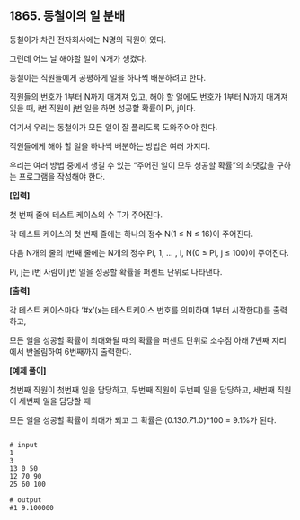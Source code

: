 ## 1865. 동철이의 일 분배

동철이가 차린 전자회사에는 N명의 직원이 있다.

그런데 어느 날 해야할 일이 N개가 생겼다.

동철이는 직원들에게 공평하게 일을 하나씩 배분하려고 한다.

직원들의 번호가 1부터 N까지 매겨져 있고, 해야 할 일에도 번호가 1부터 N까지 매겨져 있을 때, i번 직원이 j번 일을 하면 성공할 확률이 Pi, j이다.

여기서 우리는 동철이가 모든 일이 잘 풀리도록 도와주어야 한다.

직원들에게 해야 할 일을 하나씩 배분하는 방법은 여러 가지다.

우리는 여러 방법 중에서 생길 수 있는 “주어진 일이 모두 성공할 확률”의 최댓값을 구하는 프로그램을 작성해야 한다.


**[입력]**

첫 번째 줄에 테스트 케이스의 수 T가 주어진다.

각 테스트 케이스의 첫 번째 줄에는 하나의 정수 N(1 ≤ N ≤ 16)이 주어진다.

다음 N개의 줄의 i번째 줄에는 N개의 정수 Pi, 1, … , i, N(0 ≤ Pi, j ≤ 100)이 주어진다.

Pi, j는 i번 사람이 j번 일을 성공할 확률을 퍼센트 단위로 나타낸다.


**[출력]**

각 테스트 케이스마다 ‘#x’(x는 테스트케이스 번호를 의미하며 1부터 시작한다)를 출력하고,

모든 일을 성공할 확률이 최대화될 때의 확률을 퍼센트 단위로 소수점 아래 7번째 자리에서 반올림하여 6번째까지 출력한다.


**[예제 풀이]**

첫번째 직원이 첫번째 일을 담당하고, 두번째 직원이 두번째 일을 담당하고, 세번째 직원이 세번째 일을 담당할 때

모든 일을 성공할 확률이 최대가 되고 그 확률은 (0.13*0.7*1.0)*100 = 9.1%가 된다.



```python

```

```
# input
1
3
13 0 50
12 70 90
25 60 100

# output
#1 9.100000
```


